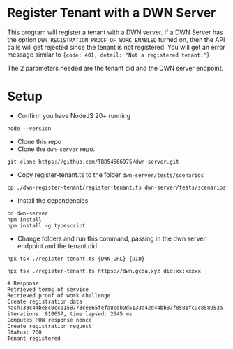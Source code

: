 
# Register Tenant with a DWN Server

This program will register a tenant with a DWN server.  If a DWN Server has the option `DWN_REGISTRATION_PROOF_OF_WORK_ENABLED` turned on, then the API calls will get rejected since the tenant is not registered. You will get an error message similar to `{code: 401, detail: "Not a registered tenant."}` 

The 2 parameters needed are the tenant did and the DWN server endpoint.

# Setup

* Confirm you have NodeJS 20+ running

```
node --version
```

* Clone this repo
* Clone the `dwn-server` repo.

```
git clone https://github.com/TBD54566975/dwn-server.git
```

* Copy register-tenant.ts to the folder `dwn-server/tests/scenarios`

```
cp ./dwn-register-tenant/register-tenant.ts dwn-server/tests/scenarios
```

* Install the dependencies

```
cd dwn-server
npm install
npm install -g typescript
```

* Change folders and run this command, passing in the dwn server endpoint and the tenant did.

`npx tsx ./register-tenant.ts {DWN_URL} {DID}`

```
npx tsx ./register-tenant.ts https://dwn.gcda.xyz did:xx:xxxxx
```
```
# Response: 
Retrieved terms of service
Retrieved proof of work challenge
Create registration data
hash:33c44be8c0cc0158773ce665fefa8cdb9d5133a42d44bb87f8581fc9c858953a
iterations: 910657, time lapsed: 2545 ms
Computes POW response nonce
Create registration request
Status: 200
Tenant registered
```
